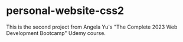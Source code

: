 # personal-website-css2
This is the second project from Angela Yu's "The Complete 2023 Web Development Bootcamp" Udemy course.
